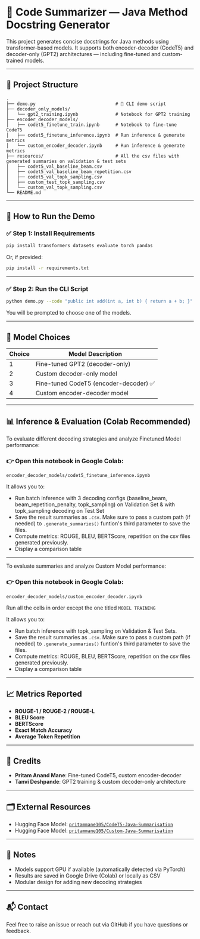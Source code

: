 
# 🧠 Code Summarizer — Java Method Docstring Generator

This project generates concise docstrings for Java methods using transformer-based models. It supports both encoder-decoder (CodeT5) and decoder-only (GPT2) architectures — including fine-tuned and custom-trained models.

---

## 📂 Project Structure

```
.
├── demo.py                              # 🔧 CLI demo script
├── decoder_only_models/
│   └── gpt2_training.ipynb              # Notebook for GPT2 training
├── encoder_decoder_models/
│   ├── codet5_finetune_train.ipynb      # Notebook to fine-tune CodeT5
│   ├── codet5_finetune_inference.ipynb  # Run inference & generate metrics
│   └── custom_encoder_decoder.ipynb     # Run inference & generate metrics
├── resources/                           # All the csv files with generated summaries on validation & test sets
│   ├── codet5_val_baseline_beam.csv
│   ├── codet5_val_baseline_beam_repetition.csv
│   ├── codet5_val_topk_sampling.csv
│   ├── custom_test_topk_sampling.csv
│   └── custom_val_topk_sampling.csv
└── README.md
```

---

## 🚀 How to Run the Demo

### ✅ Step 1: Install Requirements

```bash
pip install transformers datasets evaluate torch pandas
```

Or, if provided:

```bash
pip install -r requirements.txt
```

---

### ✅ Step 2: Run the CLI Script

```bash
python demo.py --code "public int add(int a, int b) { return a + b; }"
```

You will be prompted to choose one of the models.

---

## 🤖 Model Choices

| Choice | Model Description                              |
|--------|------------------------------------------------|
|   1    | Fine-tuned GPT2 (decoder-only)                 |
|   2    | Custom decoder-only model                      |
|   3    | Fine-tuned CodeT5 (encoder-decoder) ✅         |
|   4    | Custom encoder-decoder model                   |

---

## 📊 Inference & Evaluation (Colab Recommended)

To evaluate different decoding strategies and analyze Finetuned Model performance:

### 👉 Open this notebook in Google Colab:

```
encoder_decoder_models/codet5_finetune_inference.ipynb
```

It allows you to:
- Run batch inference with 3 decoding configs (baseline_beam, beam_repetition_penalty, topk_sampling) on Validation Set & with topk_sampling decoding on Test Set
- Save the result summaries as `.csv`. Make sure to pass a custom path (if needed) to `.generate_summaries()` funtion's third parameter to save the files.
- Compute metrics: ROUGE, BLEU, BERTScore, repetition on the csv files generated previously.
- Display a comparison table

---

To evaluate summaries and analyze Custom Model performance:

### 👉 Open this notebook in Google Colab:

```
encoder_decoder_models/custom_encoder_decoder.ipynb
```

Run all the cells in order except the one titled `MODEL TRAINING`

It allows you to:
- Run batch inference with topk_sampling on Validation & Test Sets.
- Save the result summaries as `.csv`. Make sure to pass a custom path (if needed) to `.generate_summaries()` funtion's third parameter to save the files.
- Compute metrics: ROUGE, BLEU, BERTScore, repetition  on the csv files generated previously.
- Display a comparison table

---

## 📈 Metrics Reported

- **ROUGE-1 / ROUGE-2 / ROUGE-L**
- **BLEU Score**
- **BERTScore**
- **Exact Match Accuracy**
- **Average Token Repetition**

---

## 🤝 Credits

- **Pritam Anand Mane**: Fine-tuned CodeT5, custom encoder-decoder
- **Tanvi Deshpande**: GPT2 training & custom decoder-only architecture

---

## 🗂 External Resources

- Hugging Face Model: [`pritammane105/CodeT5-Java-Summarisation`](https://huggingface.co/pritammane105/CodeT5-Java-Summarisation)
- Hugging Face Model: [`pritammane105/Custom-Java-Summarisation`](https://huggingface.co/pritammane105/Custom-Java-Summarisation)

---

## 📌 Notes

- Models support GPU if available (automatically detected via PyTorch)
- Results are saved in Google Drive (Colab) or locally as CSV
- Modular design for adding new decoding strategies

---

## 📬 Contact

Feel free to raise an issue or reach out via GitHub if you have questions or feedback.
